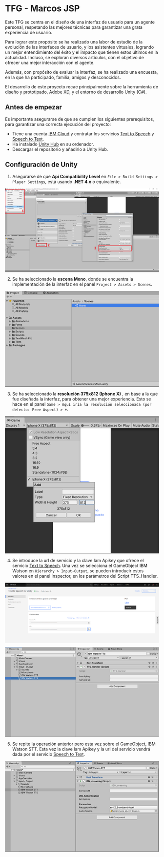 # TFG - Marcos JSP

Este TFG se centra en el diseño de una interfaz de usuario para un agente personal, respetando las mejores técnicas para garantizar una grata experiencia de usuario.

Para lograr este propósito se ha realizado una labor de estudio de la evolución de las interfaces de usuario, y los asistentes virtuales, logrando un mejor entendimiento del éxito y el impacto que tienen estos últimos en la actualidad. Incluso, se exploran diversos artículos, con el objetivo de ofrecer una mejor interacción con el agente.

Además, con propósito de evaluar la interfaz, se ha realizado una encuesta, en la que ha participado, familia, amigos y desconocidos.

El desarrollo de este proyecto recae principalmente sobre la herramienta de diseño y prototipado, Adobe XD, y el entorno de desarrollo Unity (C#).

## Antes de empezar
Es importante asegurarse de que se cumplen los siguientes prerequisitos, para garantizar una correcta ejecución del proyecto:

* Tiene una cuenta [IBM Cloud](https://cloud.ibm.com/registration) y contratar los servicios [Text to Speech](https://cloud.ibm.com/catalog/services/text-to-speech) y [Speech to Text](https://cloud.ibm.com/catalog/services/speech-to-text).
* Ha instalado [Unity Hub](https://store.unity.com/es#plans-individual) en su ordenador.
* Descargar el repositorio y añadirlo a Unity Hub.

## Configuración de Unity
1. Asegurarse de que  **Api Compatibility Level** en `File > Build Settings > Player Settings`, está usando  **.NET 4.x** o equivalente.
<p align="center">
  <img align="center" src="README%20assets/build-settings.png" alt="Configurando Api Compatibility Level"></img>
</p>

2. Se ha seleccionado la **escena Mono**, donde se encuentra la implementación de la interfaz en el panel `Project > Assets > Scenes`.
<p align="center">
  <img align="center" src="README%20assets/scene.PNG" alt="Cambiando la escena a la escena Mono"></img>
</p>


3. Se ha seleccionado la **resolución 375x812 (Iphone X)** , en base a la que fue diseñada la interfaz, para obtener una mejor experiencia. Esto se hace en el panel `Game > Aquí iría la resolución seleccionada (por defecto: Free Aspect) > +`.
<p align="center">
  <img align="center" src="README%20assets/resolution.PNG" alt="Cambiando la resolución"></img>
</p>

4. Se introduce la url de servicio y la clave Iam Apikey que ofrece el servicio [Text to Speech](https://cloud.ibm.com/catalog/services/text-to-speech). Una vez se selecciona el GameObject IBM Watson en `Hierarchy > Input-Output`, se pueden introducir estos valores en el panel Inspector, en los parámetros del Script TTS_Handler.
<p align="center">
  <img align="center" src="README%20assets/service.PNG" alt="Servicio TTS"></img>
</p>
<p align="center">
  <img align="center" src="README%20assets/tts.PNG" alt="Actualizando los parámetros en el inspector (TTS)"></img>
</p>

5. Se repite la operación anterior pero esta vez sobre el GameObject, IBM Watson STT. Esta vez la clave Iam Apikey y la url del servicio vendrá dada por el servicio [Speech to Text](https://cloud.ibm.com/catalog/services/speech-to-text).
<p align="center">
  <img align="center" src="README%20assets/stt.PNG" alt="Actualizando los parámetros en el inspector (STT)"></img>
</p>

